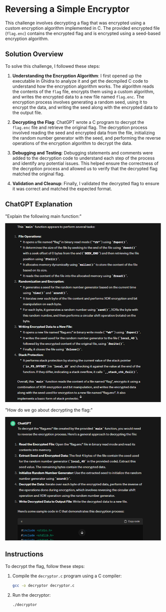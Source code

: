 # Reversing a Simple Encryptor

This challenge involves decrypting a flag that was encrypted using a custom encryption algorithm implemented in C. The provided encrypted file (`flag.enc`) contains the encrypted flag and is encrypted using a seed-based encryption algorithm.

## Solution Overview

To solve this challenge, I followed these steps:

1. **Understanding the Encryption Algorithm**: I first opened up the executable in Ghidra to analyze it and get the decmpiled C code to understand how the encryption algorithm works. The algorithm reads the contents of the `flag` file, encrypts them using a custom algorithm, and writes the encrypted data to a new file named `flag.enc`. The encryption process involves generating a random seed, using it to encrypt the data, and writing the seed along with the encrypted data to the output file.

2. **Decrypting the Flag**: ChatGPT wrote a C program to decrypt the `flag.enc` file and retrieve the original flag. The decryption process involved reading the seed and encrypted data from the file, initializing the random number generator with the seed, and performing the reverse operations of the encryption algorithm to decrypt the data.

3. **Debugging and Testing**: Debugging statements and comments were added to the decryption code to understand each step of the process and identify any potential issues. This helped ensure the correctness of the decryption process and allowed us to verify that the decrypted flag matched the original flag.

4. **Validation and Cleanup**: Finally, I validated the decrypted flag to ensure it was correct and matched the expected format.

## ChatGPT Explanation
"Explain the following main function:"

<img src= gpt_main_explained.PNG> 

"How do we go about decrypting the flag:"

<img src= gpt_reverse_code.PNG>


## Instructions

To decrypt the flag, follow these steps:

1. Compile the `decryptor.c` program using a C compiler:
   ```bash
   gcc -o decryptor decryptor.c
2. Run the decryptor:
   ```bash
   ./decryptor
